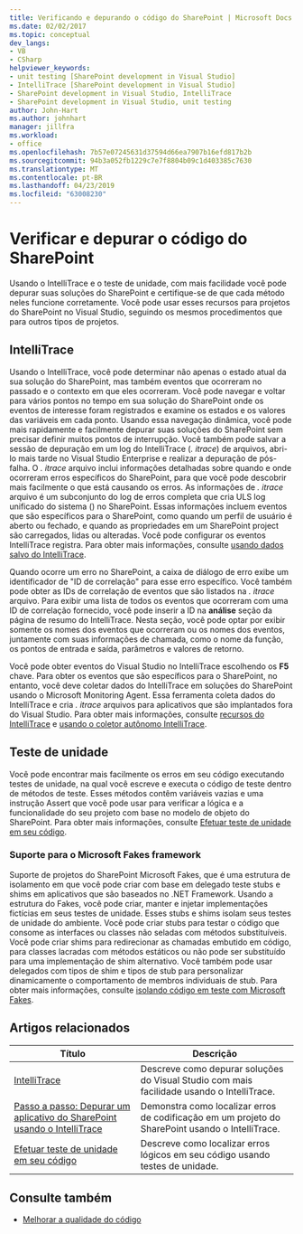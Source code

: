 ```yaml
---
title: Verificando e depurando o código do SharePoint | Microsoft Docs
ms.date: 02/02/2017
ms.topic: conceptual
dev_langs:
- VB
- CSharp
helpviewer_keywords:
- unit testing [SharePoint development in Visual Studio]
- IntelliTrace [SharePoint development in Visual Studio]
- SharePoint development in Visual Studio, IntelliTrace
- SharePoint development in Visual Studio, unit testing
author: John-Hart
ms.author: johnhart
manager: jillfra
ms.workload:
- office
ms.openlocfilehash: 7b57e07245631d37594d66ea7907b16efd817b2b
ms.sourcegitcommit: 94b3a052fb1229c7e7f8804b09c1d403385c7630
ms.translationtype: MT
ms.contentlocale: pt-BR
ms.lasthandoff: 04/23/2019
ms.locfileid: "63008230"
---
```

# <a name="verify-and-debug-sharepoint-code"></a>Verificar e depurar o código do SharePoint
Usando o IntelliTrace e o teste de unidade, com mais facilidade você pode depurar suas soluções do SharePoint e certifique-se de que cada método neles funcione corretamente. Você pode usar esses recursos para projetos do SharePoint no Visual Studio, seguindo os mesmos procedimentos que para outros tipos de projetos.

## <a name="intellitrace"></a>IntelliTrace
Usando o IntelliTrace, você pode determinar não apenas o estado atual da sua solução do SharePoint, mas também eventos que ocorreram no passado e o contexto em que eles ocorreram. Você pode navegar e voltar para vários pontos no tempo em sua solução do SharePoint onde os eventos de interesse foram registrados e examine os estados e os valores das variáveis em cada ponto. Usando essa navegação dinâmica, você pode mais rapidamente e facilmente depurar suas soluções do SharePoint sem precisar definir muitos pontos de interrupção. Você também pode salvar a sessão de depuração em um log do IntelliTrace (*. itrace*) de arquivos, abri-lo mais tarde no Visual Studio Enterprise e realizar a depuração de pós-falha. O *. itrace* arquivo inclui informações detalhadas sobre quando e onde ocorreram erros específicos do SharePoint, para que você pode descobrir mais facilmente o que está causando os erros. As informações de *. itrace* arquivo é um subconjunto do log de erros completa que cria ULS log unificado do sistema () no SharePoint. Essas informações incluem eventos que são específicos para o SharePoint, como quando um perfil de usuário é aberto ou fechado, e quando as propriedades em um SharePoint project são carregados, lidas ou alteradas. Você pode configurar os eventos IntelliTrace registra. Para obter mais informações, consulte [usando dados salvo do IntelliTrace](../debugger/using-saved-intellitrace-data.md).

Quando ocorre um erro no SharePoint, a caixa de diálogo de erro exibe um identificador de "ID de correlação" para esse erro específico. Você também pode obter as IDs de correlação de eventos que são listados na *. itrace* arquivo. Para exibir uma lista de todos os eventos que ocorreram com uma ID de correlação fornecido, você pode inserir a ID na **análise** seção da página de resumo do IntelliTrace. Nesta seção, você pode optar por exibir somente os nomes dos eventos que ocorreram ou os nomes dos eventos, juntamente com suas informações de chamada, como o nome da função, os pontos de entrada e saída, parâmetros e valores de retorno.

Você pode obter eventos do Visual Studio no IntelliTrace escolhendo os **F5** chave. Para obter os eventos que são específicos para o SharePoint, no entanto, você deve coletar dados do IntelliTrace em soluções do SharePoint usando o Microsoft Monitoring Agent. Essa ferramenta coleta dados do IntelliTrace e cria *. itrace* arquivos para aplicativos que são implantados fora do Visual Studio. Para obter mais informações, consulte [recursos do IntelliTrace](../debugger/intellitrace-features.md) e [usando o coletor autônomo IntelliTrace](../debugger/using-the-intellitrace-stand-alone-collector.md).

## <a name="unit-test"></a>Teste de unidade
Você pode encontrar mais facilmente os erros em seu código executando testes de unidade, na qual você escreve e executa o código de teste dentro de métodos de teste. Esses métodos contêm variáveis vazias e uma instrução Assert que você pode usar para verificar a lógica e a funcionalidade do seu projeto com base no modelo de objeto do SharePoint. Para obter mais informações, consulte [Efetuar teste de unidade em seu código](../test/unit-test-your-code.md).

### <a name="support-for-microsoft-fakes-framework"></a>Suporte para o Microsoft Fakes framework
Suporte de projetos do SharePoint Microsoft Fakes, que é uma estrutura de isolamento em que você pode criar com base em delegado teste stubs e shims em aplicativos que são baseados no .NET Framework. Usando a estrutura do Fakes, você pode criar, manter e injetar implementações fictícias em seus testes de unidade. Esses stubs e shims isolam seus testes de unidade do ambiente. Você pode criar stubs para testar o código que consome as interfaces ou classes não seladas com métodos substituíveis. Você pode criar shims para redirecionar as chamadas embutido em código, para classes lacradas com métodos estáticos ou não pode ser substituído para uma implementação de shim alternativo. Você também pode usar delegados com tipos de shim e tipos de stub para personalizar dinamicamente o comportamento de membros individuais de stub. Para obter mais informações, consulte [isolando código em teste com Microsoft Fakes](../test/isolating-code-under-test-with-microsoft-fakes.md).

## <a name="related-articles"></a>Artigos relacionados

|Título|Descrição|
|-----------|-----------------|
|[IntelliTrace](../debugger/intellitrace.md)|Descreve como depurar soluções do Visual Studio com mais facilidade usando o IntelliTrace.|
|[Passo a passo: Depurar um aplicativo do SharePoint usando o IntelliTrace](../sharepoint/walkthrough-debugging-a-sharepoint-application-by-using-intellitrace.md)|Demonstra como localizar erros de codificação em um projeto do SharePoint usando o IntelliTrace.|
|[Efetuar teste de unidade em seu código](../test/unit-test-your-code.md)|Descreve como localizar erros lógicos em seu código usando testes de unidade.|

## <a name="see-also"></a>Consulte também

- [Melhorar a qualidade do código](../test/improve-code-quality.md)